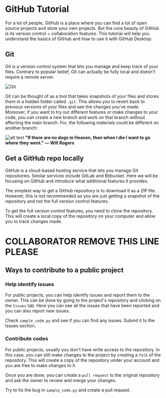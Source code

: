 # GitHub Tutorial
 
For a lot of people, GitHub is a place where you can find a lot of open source projects and store your own projects. But the core beauty of GitHub is its version control + collaboration features. This tutorial will help you understand the basics of GitHub and how to use it with GitHub Desktop.

## Git
Git is a version control system that lets you manage and keep track of your files. Contrary to popular belief, Git can actually be fully local and doesn't require a remote server.

![Git](/images/git.png)

Git can be thought of as a tool that takes snapshots of your files and stores them in a hidden folder called `.git`. This allows you to revert back to previous versions of your files and see the changes you've made. Moreover, if you want to try out different features or make changes to your code, you can create a new branch and work on that branch without affecting the main branch. For, the following materials could be different on another branch:

![alt text](/images/dog.png)
**"If there are no dogs in Heaven, then when I die I want to go where they went." ― Will Rogers**

## Get a GitHub repo locally
GitHub is a cloud-based hosting service that lets you manage Git repositories. Similar services include GitLab and Bitbucket. Here we will be focusing on GitHub and introduce what additional features it provides.

The simplest way to get a GitHub repository is to download it as a ZIP file. However, this is not recommended as you are just getting a snapshot of the repository and not the full version control features.

To get the full version control features, you need to clone the repository. This will create a local copy of the repository on your computer and allow you to track changes made.

# COLLABORATOR REMOVE THIS LINE PLEASE

## Ways to contribute to a public project

### Help identify issues
For public projects, you can help identify issues and report them to the owner. This can be done by going to the project's repository and clicking on the `Issues` tab. Here you can see all the issues that have been reported and you can also report new issues.

Check `sample_code.py` and see if you can find any issues. Submit it to the Issues section.

### Contribute codes
For public projects, usually you don't have write access to the repository. In this case, you can still make changes to the project by creating a `folk` of the repository. This will create a copy of the repository under your account and you are free to make changes to it.

Once you are done, you can create a `pull request` to the original repository and ask the owner to review and merge your changes.

Try to fix the bug in `sample_code.py` and create a pull request.